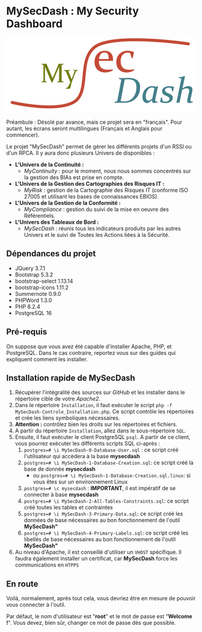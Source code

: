 
# MySecDash : My Security Dashboard

![Logo MySecDash](/Images/Logo-MySecDash.png)

Préambule : Désolé par avance, mais ce projet sera en "français". Pour autant, les écrans seront multilingues (Français et Anglais pour commencer).

Le projet "MySecDash" permet de gérer les différents projets d'un RSSI ou d'un RPCA.
Il y aura donc plusieurs Univers de disponibles :
- **L'Univers de la Continuité :**
    - *MyContinuity* : pour le moment, nous nous sommes concentrés sur la gestion des BIAs est prise en compte.
- **L'Univers de la Gestion des Cartographies des Risques IT :**
    - *MyRisk* : gestion de la Cartographie des Risques IT (conforme ISO 27005 et utilisant les bases de connaissances EBIOS).
- **L'Univers de la Gestion de la Conformité :**
    - *MyCompliance* : gestion du suivi de la mise en oeuvre des Référentiels.
- **L'Univers des Tableaux de Bord :**
    - *MySecDash* : réunis tous les indicateurs produits par les autres Univers et le suivi de Toutes les Actions liées à la Sécurité.

## Dépendances du projet

- JQuery 3.7.1
- Bootstrap 5.3.2
- bootstrap-select 1.13.14
- bootstrap-icons 1.11.2
- Summernote 0.9.0
- PHPWord 1.3.0
- PHP 8.2.4
- PostgreSQL 16

## Pré-requis

On suppose que vous avez été capable d'installer Apache, PHP, et PostgreSQL.
Dans le cas contraire, reportez vous sur des guides qui expliquent comment les installer.

## Installation rapide de MySecDash

1. Récupérer l'intégralité des sources sur *GitHub* et les installer dans le répertoire cible de votre *Apache2*.
2. Dans le répertoire `Installation`, il faut exécuter le script `php -f MySecDash-Controle_Installation.php`. Ce script contrôle les répertoires et crée les liens symboliques nécessaires.
3. **Attention :** contrôlez bien les droits sur les répertoires et fichiers.
4. A partir du répertoire `Installation`, allez dans le sous-répertoire `SQL`.
5. Ensuite, il faut exécuter le client PostgreSQL `psql`. A partir de ce client, vous pourrez exécuter les différents scripts SQL ci-après :
    1. `postgres=# \i MySecDash-0-Database-User.sql` : ce script créé l'utilisateur qui accèdera à la base **mysecdash**
    2. `postgres=# \i MySecDash-1-Database-Creation.sql`: ce script créé la base de donnée **mysecdash**
        - ou `postgres=# \i MySecDash-1-Database-Creation.sql.linux`: si vous êtes sur un environnement Linux
    3. `postgres=# \c mysecdash` : **IMPORTANT**, il est impératif de se connecter à base **mysecdash**
    4. `postgres=# \i MySecDash-2-All-Tables-Constraints.sql`: ce script créé toutes les tables et contraintes
    5. `postgres=# \i MySecDash-3-Primary-Data.sql`: ce script créé les données de base nécessaires au bon fonctionnement de l'outil **MySecDash"**
    6. `postgres=# \i MySecDash-4-Primary-Labels.sql`: ce script créé les libellés de base nécessaires au bon fonctionnement de l'outil **MySecDash"**
6. Au niveau d'Apache, il est conseillé d'utiliser un `VHOST` spécifique. Il faudra également installer un certificat, car **MySecDash** force les communications en `HTPPS`

## En route

Voilà, normalement, après tout cela, vous devriez être en mesure de pouvoir vous connecter à l'outil.

Par défaut, le nom d'utilisateur est "**root**" et le mot de passe est "**Welcome !**". Vous devez, bien sûr, changer ce mot de passe dès que possible.
